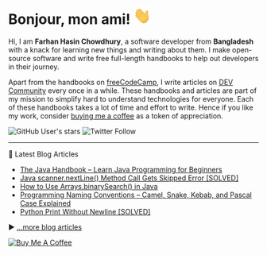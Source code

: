 # Bonjour, mon ami! <img src="./assets/wave.gif" width="35px" height="35px" alt="wave" />

Hi, I am **Farhan Hasin Chowdhury**, a software developer from **Bangladesh** with a knack for learning new things and writing about them. I make open-source software and write free full-length handbooks to help out developers in their journey.

Apart from the handbooks on [freeCodeCamp](https://www.freecodecamp.org/news/author/farhanhasin/), I write articles on [DEV Community](https://dev.to/fhsinchy/) every once in a while. These handbooks and articles are part of my mission to simplify hard to understand technologies for everyone. Each of these handbooks takes a lot of time and effort to write. Hence if you like my work, consider [buying me a coffee](https://www.buymeacoffee.com/farhanhasin) as a token of appreciation.

![GitHub User's stars](https://img.shields.io/github/stars/fhsinchy?label=github%20star%20gazers&style=for-the-badge) ![Twitter Follow](https://img.shields.io/twitter/follow/frhnhsin?label=my%20tiny%20twitter%20circle&style=for-the-badge)

---

📘 Latest Blog Articles

<!-- BLOG-POST-LIST:START -->
- [The Java Handbook – Learn Java Programming for Beginners](https://www.freecodecamp.org/news/the-java-handbook/)
- [Java scanner.nextLine&lpar;&rpar; Method Call Gets Skipped Error [SOLVED]](https://www.freecodecamp.org/news/java-scanner-nextline-call-gets-skipped-solved/)
- [How to Use Arrays.binarySearch&lpar;&rpar; in Java](https://www.freecodecamp.org/news/how-to-use-arrays-binarysearch-in-java/)
- [Programming Naming Conventions – Camel, Snake, Kebab, and Pascal Case Explained](https://www.freecodecamp.org/news/programming-naming-conventions-explained/)
- [Python Print Without Newline [SOLVED]](https://www.freecodecamp.org/news/python-print-without-newline-solved/)
<!-- BLOG-POST-LIST:END -->

▶ [...more blog articles](https://www.freecodecamp.org/news/author/farhanhasin/)

<a href="https://www.buymeacoffee.com/farhanhasin" target="_blank"><img src="https://cdn.buymeacoffee.com/buttons/default-orange.png" alt="Buy Me A Coffee" height="50" width="auto"></a>
